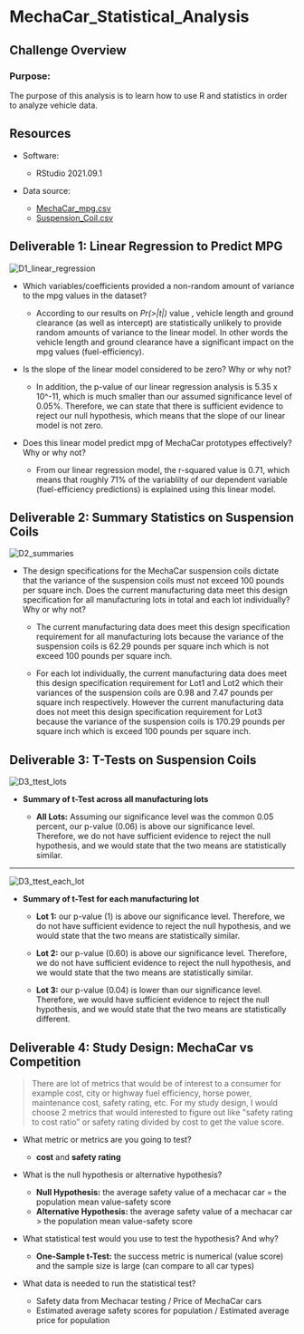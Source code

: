 # MechaCar_Statistical_Analysis

## Challenge Overview

### Purpose:

  The purpose of this analysis is to learn how to use R and statistics in order to analyze vehicle data. 
  
## Resources
- Software:
   - RStudio 2021.09.1
   
- Data source: 
   - [MechaCar_mpg.csv](https://github.com/SYDsCorner/MechaCar_Statistical_Analysis/blob/main/Resources/MechaCar_mpg.csv)
   - [Suspension_Coil.csv](https://github.com/SYDsCorner/MechaCar_Statistical_Analysis/blob/main/Resources/Suspension_Coil.csv)


## Deliverable 1: Linear Regression to Predict MPG

![D1_linear_regression](https://user-images.githubusercontent.com/89308251/144701176-7bbebd12-3376-407f-8bbd-3a123dfa33b7.png)


- Which variables/coefficients provided a non-random amount of variance to the mpg values in the dataset?

   - According to our results on *Pr(>|t|)* value , vehicle length and ground clearance (as well as intercept) are statistically unlikely to provide random amounts of variance to the linear model.  In other words the vehicle length and ground clearance have a significant impact on the mpg values (fuel-efficiency).


- Is the slope of the linear model considered to be zero? Why or why not?

   - In addition, the p-value of our linear regression analysis is 5.35 x 10^-11, which is much smaller than our assumed significance level of 0.05%. Therefore, we can state that there is sufficient evidence to reject our null hypothesis, which means that the slope of our linear model is not zero.

- Does this linear model predict mpg of MechaCar prototypes effectively? Why or why not?

   - From our linear regression model, the r-squared value is 0.71, which means that roughly 71% of the variablilty of our dependent variable (fuel-efficiency predictions) is explained using this linear model.


## Deliverable 2: Summary Statistics on Suspension Coils


![D2_summaries](https://user-images.githubusercontent.com/89308251/144700414-2066ccb2-c5b7-4bda-816d-6d78411e66f6.png)


- The design specifications for the MechaCar suspension coils dictate that the variance of the suspension coils must not exceed 100 pounds per square inch. Does the current manufacturing data meet this design specification for all manufacturing lots in total and each lot individually? Why or why not?

   - The current manufacturing data does meet this design specification requirement for all manufacturing lots because the variance of the suspension coils is 62.29 pounds per square inch which is not exceed 100 pounds per square inch.

   - For each lot individually, the current manufacturing data does meet this design specification requirement for Lot1 and Lot2 which their variances of the suspension coils are 0.98 and 7.47 pounds per square inch respectively. However the current manufacturing data does not meet this design specification requirement for Lot3 because the variance of the suspension coils is 170.29 pounds per square inch which is exceed 100 pounds per square inch.


## Deliverable 3: T-Tests on Suspension Coils

![D3_ttest_lots](https://user-images.githubusercontent.com/89308251/144701025-ed683eca-a9ec-4d16-9716-0558adf427b5.png)

- **Summary of t-Test across all manufacturing lots**

   - **All Lots:** Assuming our significance level was the common 0.05 percent, our p-value (0.06) is above our significance level. Therefore, we do not have sufficient evidence to reject the null hypothesis, and we would state that the two means are statistically similar.

--------------------------------------------------

![D3_ttest_each_lot](https://user-images.githubusercontent.com/89308251/144701308-cffbe63d-e915-4596-b527-0c03a9540b01.png)

- **Summary of t-Test for each manufacturing lot**

   - **Lot 1:** our p-value (1) is above our significance level. Therefore, we do not have sufficient evidence to reject the null hypothesis, and we would state that the two means are statistically similar.

   - **Lot 2:** our p-value (0.60) is above our significance level. Therefore, we do not have sufficient evidence to reject the null hypothesis, and we would state that the two means are statistically similar.

   - **Lot 3:** our p-value (0.04) is lower than our significance level. Therefore, we would have sufficient evidence to reject the null hypothesis, and we would state that the two means are statistically different.


## Deliverable 4: Study Design: MechaCar vs Competition

> There are lot of metrics that would be of interest to a consumer for example cost, city or highway fuel efficiency, horse power, maintenance cost, safety rating, etc. For my study design, I would choose 2 metrics that would interested to figure out like "safety rating to cost ratio" or safety rating divided by cost to get the value score.


- What metric or metrics are you going to test?
   - **cost** and **safety rating**

- What is the null hypothesis or alternative hypothesis?
   - **Null Hypothesis:** the average safety value of a mechacar car = the population mean value-safety score
   - **Alternative Hypothesis:** the average safety value of a mechacar car > the population mean value-safety score

- What statistical test would you use to test the hypothesis? And why?
   - **One-Sample t-Test:** the success metric is numerical (value score) and the sample size is large (can compare to all car types)

- What data is needed to run the statistical test?
   - Safety data from Mechacar testing / Price of MechaCar cars
   - Estimated average safety scores for population / Estimated average price for population














